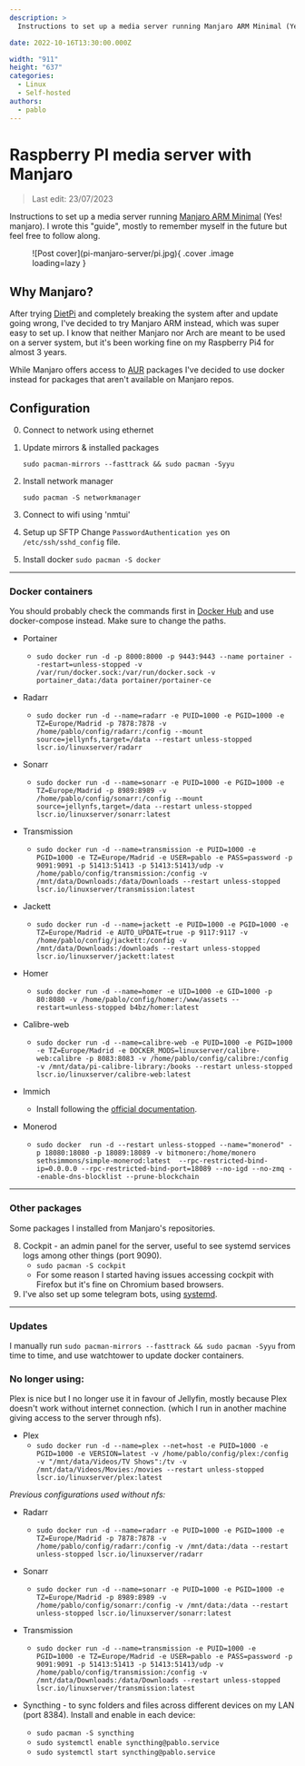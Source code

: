 ```yaml
---
description: >
  Instructions to set up a media server running Manjaro ARM Minimal (Yes! manjaro). I wrote this "guide", mostly to remember myself in the future but feel free to follow along....

date: 2022-10-16T13:30:00.000Z

width: "911"
height: "637"
categories:
  - Linux
  - Self-hosted
authors:
  - pablo
---
```


# Raspberry PI media server with Manjaro

> Last edit: 23/07/2023

Instructions to set up a media server running [Manjaro ARM Minimal](https://manjaro.org/download/) (Yes! manjaro). I wrote this "guide", mostly to remember myself in the future but feel free to follow along.

<!-- more -->

<figure markdown>
  ![Post cover](pi-manjaro-server/pi.jpg){ .cover .image loading=lazy }
</figure>

## Why Manjaro?

After trying [DietPi](https://dietpi.com/) and completely breaking the system after and update going wrong, I've decided to try Manjaro ARM instead, which was super easy to set up. I know that neither Manjaro nor Arch are meant to be used on a server system, but it's been working fine on my Raspberry Pi4 for almost 3 years.

While Manjaro offers access to [AUR](https://aur.archlinux.org/) packages I've decided to use docker instead for packages that aren't available on Manjaro repos.

## Configuration

0. Connect to network using ethernet

1. Update mirrors & installed packages

   `sudo pacman-mirrors --fasttrack && sudo pacman -Syyu`

2. Install network manager

   `sudo pacman -S networkmanager`

3. Connect to wifi using 'nmtui'

4. Setup up SFTP
   Change `PasswordAuthentication yes` on `/etc/ssh/sshd_config` file.

5. Install docker
   `sudo pacman -S docker`

---

### Docker containers

You should probably check the commands first in [Docker Hub](https://hub.docker.com/) and use docker-compose instead. Make sure to change the paths.

- Portainer

  - `sudo docker run -d -p 8000:8000 -p 9443:9443 --name portainer --restart=unless-stopped -v /var/run/docker.sock:/var/run/docker.sock -v portainer_data:/data portainer/portainer-ce`

- Radarr
  - `sudo docker run -d --name=radarr -e PUID=1000 -e PGID=1000 -e TZ=Europe/Madrid -p 7878:7878 -v /home/pablo/config/radarr:/config --mount source=jellynfs,target=/data --restart unless-stopped lscr.io/linuxserver/radarr`
- Sonarr
  - `sudo docker run -d --name=sonarr -e PUID=1000 -e PGID=1000 -e TZ=Europe/Madrid -p 8989:8989 -v /home/pablo/config/sonarr:/config --mount source=jellynfs,target=/data --restart unless-stopped lscr.io/linuxserver/sonarr:latest`
- Transmission
  - `sudo docker run -d --name=transmission -e PUID=1000 -e PGID=1000 -e TZ=Europe/Madrid -e USER=pablo -e PASS=password -p 9091:9091 -p 51413:51413 -p 51413:51413/udp -v /home/pablo/config/transmission:/config -v /mnt/data/Downloads:/data/Downloads --restart unless-stopped lscr.io/linuxserver/transmission:latest`
- Jackett
  - `sudo docker run -d --name=jackett -e PUID=1000 -e PGID=1000 -e TZ=Europe/Madrid -e AUTO_UPDATE=true -p 9117:9117 -v /home/pablo/config/jackett:/config -v /mnt/data/Downloads:/downloads --restart unless-stopped lscr.io/linuxserver/jackett:latest`
- Homer
  - `sudo docker run -d --name=homer -e UID=1000 -e GID=1000 -p 80:8080 -v /home/pablo/config/homer:/www/assets --restart=unless-stopped b4bz/homer:latest`
- Calibre-web
  - `sudo docker run -d --name=calibre-web -e PUID=1000 -e PGID=1000 -e TZ=Europe/Madrid -e DOCKER_MODS=linuxserver/calibre-web:calibre -p 8083:8083 -v /home/pablo/config/calibre:/config -v /mnt/data/pi-calibre-library:/books --restart unless-stopped lscr.io/linuxserver/calibre-web:latest`
- Immich
  - Install following the [official documentation](https://github.com/immich-app/immich#custom-installation-recommended).
- Monerod
  - `sudo docker  run -d --restart unless-stopped --name="monerod" -p 18080:18080 -p 18089:18089 -v bitmonero:/home/monero sethsimmons/simple-monerod:latest  --rpc-restricted-bind-ip=0.0.0.0 --rpc-restricted-bind-port=18089 --no-igd --no-zmq --enable-dns-blocklist --prune-blockchain`

---

### Other packages

Some packages I installed from Manjaro's repositories.

8. Cockpit - an admin panel for the server, useful to see systemd services logs among other things (port 9090).
   - `sudo pacman -S cockpit`
   - For some reason I started having issues accessing cockpit with Firefox but it's fine on Chromium based browsers.
9. I've also set up some telegram bots, using [systemd](https://unixcop.com/how-to-create-a-systemd-service-in-linux/).

---

### Updates

I manually run `sudo pacman-mirrors --fasttrack && sudo pacman -Syyu` from time to time, and use watchtower to update docker containers.

### No longer using:

Plex is nice but I no longer use it in favour of Jellyfin, mostly because Plex doesn't work without internet connection. (which I run in another machine giving access to the server through nfs).

- Plex
  - `sudo docker run -d --name=plex --net=host -e PUID=1000 -e PGID=1000 -e VERSION=latest -v /home/pablo/config/plex:/config -v "/mnt/data/Videos/TV Shows":/tv -v /mnt/data/Videos/Movies:/movies --restart unless-stopped lscr.io/linuxserver/plex:latest`

_Previous configurations used without nfs:_

- Radarr

  - `sudo docker run -d --name=radarr -e PUID=1000 -e PGID=1000 -e TZ=Europe/Madrid -p 7878:7878 -v /home/pablo/config/radarr:/config -v /mnt/data:/data --restart unless-stopped lscr.io/linuxserver/radarr`

- Sonarr

  - `sudo docker run -d --name=sonarr -e PUID=1000 -e PGID=1000 -e TZ=Europe/Madrid -p 8989:8989 -v /home/pablo/config/sonarr:/config -v /mnt/data:/data --restart unless-stopped lscr.io/linuxserver/sonarr:latest`

- Transmission

  - `sudo docker run -d --name=transmission -e PUID=1000 -e PGID=1000 -e TZ=Europe/Madrid -e USER=pablo -e PASS=password -p 9091:9091 -p 51413:51413 -p 51413:51413/udp -v /home/pablo/config/transmission:/config -v /mnt/data/Downloads:/data/Downloads --restart unless-stopped lscr.io/linuxserver/transmission:latest`

- Syncthing - to sync folders and files across different devices on my LAN (port 8384).
  Install and enable in each device:
  - `sudo pacman -S syncthing`
  - `sudo systemctl enable syncthing@pablo.service`
  - `sudo systemctl start syncthing@pablo.service`
